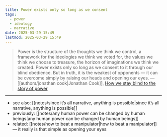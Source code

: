 ```yaml
---
title: Power exists only so long as we consent
tags:
  - power
  - ideology
  - narrative
date: 2025-03-29 15:49
lastmod: 2025-03-29 15:49
---
```

> Power is the structure of the thoughts we think we control, a framework for the ideologies we think we voted for, the values we think we choose to treasure, the horizon of imaginations we think we created. Power exists only so long as we consent to it through our blind obedience. But in truth, it is the weakest of opponents — it can be overcome simply by raising our heads and opening our eyes. —[[authors/jonathan cook|Jonathan Cook]], [How we stay blind to the story of power](https://www.jonathan-cook.net/blog/2020-02-24/story-of-power/)

---
- see also: [[notes/since it’s all narrative, anything is possible|since it’s all narrative, anything is possible]]
- previously: [[notes/any human power can be changed by human beings|any human power can be changed by human beings]]
- related: [[notes/how to beat a manipulator|how to beat a manipulator]] — it really is that simple as opening your eyes